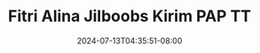 --- 
title: "Fitri Alina Jilboobs Kirim PAP TT"
description: "streaming   Fitri Alina Jilboobs Kirim PAP TT   video full new"
date: 2024-07-13T04:35:51-08:00
file_code: "hv6ocflwev0c"
draft: false
cover: "xk6tplp1xx7zjguk.jpg"
tags: ["Fitri", "Alina", "Jilboobs", "Kirim", "PAP", "bokep-indo", "bokep-viral", "bokep-ig"]
length: 67
fld_id: "1483979"
foldername: "Alina Fitri update"
categories: ["Alina Fitri update"]
views: 1
---